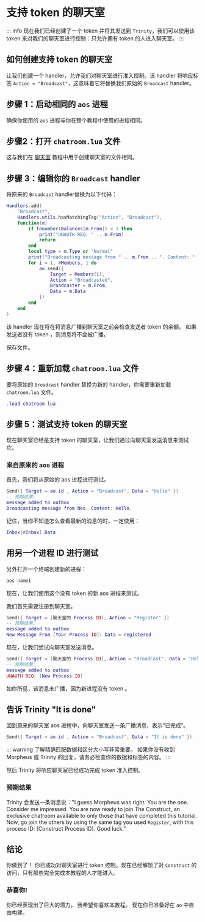 # 支持 token 的聊天室

::: info
现在我们已经创建了一个 token 并将其发送到 `Trinity`，我们可以使用该 token 来对我们的聊天室进行控制：只允许拥有 token 的人进入聊天室。
:::

## 如何创建支持 token 的聊天室

让我们创建一个 handler，允许我们对聊天室进行准入控制。该 handler 将响应标签 `Action = "Broadcast"`，这意味着它将替换我们原始的 `Broadcast` handler。

## 步骤 1：启动相同的 `aos` 进程

确保你使用的 `aos` 进程与你在整个教程中使用的进程相同。

## 步骤2：打开 `chatroom.lua` 文件

这与我们在 [聊天室](chatroom) 教程中用于创建聊天室的文件相同。

## 步骤 3：编辑你的 `Broadcast` handler

将原来的 `Broadcast` handler替换为以下代码：

```lua
Handlers.add(
    "Broadcast",
    Handlers.utils.hasMatchingTag("Action", "Broadcast"),
    function(m)
        if tonumber(Balances[m.From]) < 1 then
            print("UNAUTH REQ: " .. m.From)
            return
        end
        local type = m.Type or "Normal"
        print("Broadcasting message from " .. m.From .. ". Content: " .. m.Data)
        for i = 1, #Members, 1 do
            ao.send({
                Target = Members[i],
                Action = "Broadcasted",
                Broadcaster = m.From,
                Data = m.Data
            })
        end
    end
)
```

该 handler 现在将在将消息广播到聊天室之前会检查发送者 token 的余额。 如果发送者没有 token ，则消息将不会被广播。

保存文件。

## 步骤 4：重新加载 `chatroom.lua` 文件

要将原始的 `Broadcast` handler 替换为新的 handler，你需要重新加载 `chatroom.lua` 文件。

```lua
.load chatroom.lua
```

## 步骤 5：测试支持 token 的聊天室

现在聊天室已经是支持 token 的聊天室，让我们通过向聊天室发送消息来测试它。

### 来自原来的 aos 进程

首先，我们将从原始的 aos 进程进行测试。

```lua
Send({ Target = ao.id , Action = "Broadcast", Data = "Hello" })
-- 预期结果:
message added to outbox
Broadcasting message from Neo. Content: Hello.
```

记住，当你不知道怎么查看最新的消息的时，一定使用：

```lua
Inbox[#Inbox].Data
```

## 用另一个进程 ID 进行测试

另外打开一个终端创建新的进程：

```sh
aos name1
```

现在，让我们使用这个没有 token 的新 aos 进程来测试。

我们首先需要注册到聊天室。

```lua
Send({ Target = [聊天室的 Process ID], Action = "Register" })
-- 预期结果:
message added to outbox
New Message From [Your Process ID]: Data = registered
```

现在，让我们尝试向聊天室发送消息。

```lua
Send({ Target = [聊天室的 Process ID], Action = "Broadcast", Data = "Hello?" })
-- 预期结果:
message added to outbox
UNAUTH REQ: [New Process ID]
```

如你所见，该消息未广播，因为新进程没有 token 。

## 告诉 Trinity "It is done"

回到原来的聊天室 aos 进程中，向聊天室发送一条广播消息，表示“已完成”。

```lua
Send({ Target = ao.id , Action = "Broadcast", Data = "It is done" })
```

::: warning
了解精确匹配数据和区分大小写非常重要。 如果你没有收到 Morpheus 或 Trinity 的回复，请务必检查你的数据和标签的内容。
:::

然后 Trinity 将响应聊天室已经成功完成 token 准入控制。

### 预期结果

Trinity 会发送一条消息说："I guess Morpheus was right. You are the one. Consider me impressed. You are now ready to join The Construct, an exclusive chatroom available to only those that have completed this tutorial. Now, go join the others by using the same tag you used `Register`, with this process ID: [Construct Process ID]. Good luck."

## 结论

你做到了！ 你已成功对聊天室进行 token 控制。现在已经解锁了对 `Construct` 的访问，只有那些完全完成本教程的人才能进入。

### 恭喜你!

你已经表现出了巨大的潜力。 我希望你喜欢本教程。 现在你已准备好在 `ao` 中自由构建。
